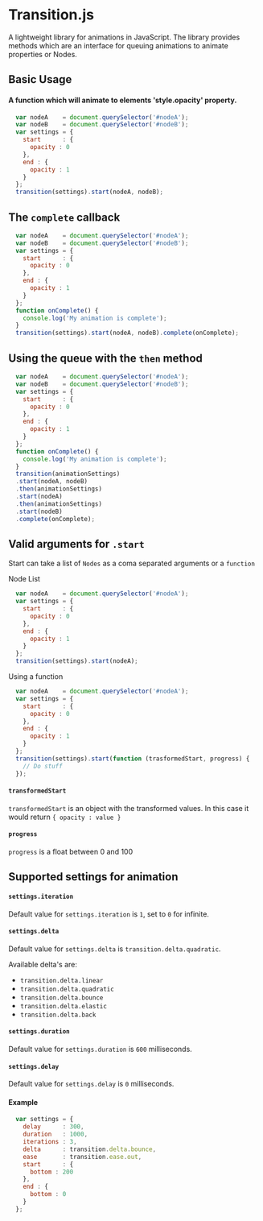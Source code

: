 # Transition.js

A lightweight library for animations in JavaScript. The library provides methods which are an interface for queuing animations to animate properties or Nodes.

## Basic Usage
#### A function which will animate to elements 'style.opacity' property.

```javascript
  var nodeA    = document.querySelector('#nodeA');
  var nodeB    = document.querySelector('#nodeB');
  var settings = {
    start      : {
      opacity : 0
    },
    end : {
      opacity : 1
    }
  };
  transition(settings).start(nodeA, nodeB);
```

## The `complete` callback

```javascript
  var nodeA    = document.querySelector('#nodeA');
  var nodeB    = document.querySelector('#nodeB');
  var settings = {
    start      : {
      opacity : 0
    },
    end : {
      opacity : 1
    }
  };
  function onComplete() {
    console.log('My animation is complete');
  }
  transition(settings).start(nodeA, nodeB).complete(onComplete);
```

## Using the queue with the `then` method

```javascript
  var nodeA    = document.querySelector('#nodeA');
  var nodeB    = document.querySelector('#nodeB');
  var settings = {
    start      : {
      opacity : 0
    },
    end : {
      opacity : 1
    }
  };
  function onComplete() {
    console.log('My animation is complete');
  }
  transition(animationSettings)
  .start(nodeA, nodeB)
  .then(animationSettings)
  .start(nodeA)
  .then(animationSettings)
  .start(nodeB)
  .complete(onComplete);
```

## Valid arguments for `.start`

Start can take a list of `Nodes` as a coma separated arguments or a `function`

Node List

```javascript
  var nodeA    = document.querySelector('#nodeA');
  var settings = {
    start      : {
      opacity : 0
    },
    end : {
      opacity : 1
    }
  };
  transition(settings).start(nodeA);
```

Using a function

```javascript
  var nodeA    = document.querySelector('#nodeA');
  var settings = {
    start      : {
      opacity : 0
    },
    end : {
      opacity : 1
    }
  };
  transition(settings).start(function (trasformedStart, progress) {
    // Do stuff
  });
```

#### `transformedStart`

`transformedStart` is an object with the transformed values. In this case it would return `{ opacity : value }`

#### `progress`

`progress` is a float between 0 and 100

## Supported settings for animation

#### `settings.iteration`

Default value for `settings.iteration` is `1`, set to `0` for infinite.

#### `settings.delta`

Default value for `settings.delta` is `transition.delta.quadratic`.

Available delta's are:

- `transition.delta.linear`
- `transition.delta.quadratic`
- `transition.delta.bounce`
- `transition.delta.elastic`
- `transition.delta.back`

#### `settings.duration`

Default value for `settings.duration` is `600` milliseconds.

#### `settings.delay`

Default value for `settings.delay` is `0` milliseconds.

#### Example

```javascript
  var settings = {
    delay      : 300,
    duration   : 1000,
    iterations : 3,
    delta      : transition.delta.bounce,
    ease       : transition.ease.out,
    start      : {
      bottom : 200
    },
    end : {
      bottom : 0
    }
  };
```
